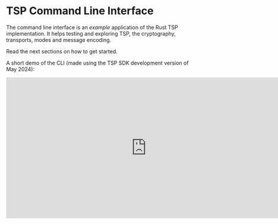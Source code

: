 # TSP Command Line Interface

The command line interface is an _example_ application of the Rust TSP implementation.
It helps testing and exploring TSP, the cryptography, transports, modes and message encoding.

Read the next sections on how to get started.

A short demo of the CLI (made using the TSP SDK development version of May 2024):

<iframe width="754" height="380" frameborder="0" src="https://www.youtube.com/embed/WRwZ_rug4E4?si=638gVed4fGxTJTV7" allowfullscreen></iframe>
